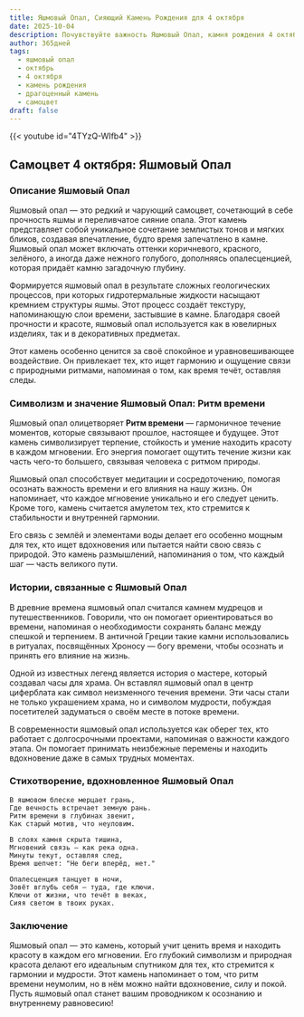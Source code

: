 ```yaml
---
title: Яшмовый Опал, Сияющий Камень Рождения для 4 октября
date: 2025-10-04
description: Почувствуйте важность Яшмовый Опал, камня рождения 4 октября, который символизирует Ритм времени. Пусть его красота и значение осветят ваш день.
author: 365дней
tags:
  - яшмовый опал
  - октябрь
  - 4 октября
  - камень рождения
  - драгоценный камень
  - самоцвет
draft: false
---
```


{{< youtube id="4TYzQ-WIfb4" >}}

## Самоцвет 4 октября: Яшмовый Опал

### Описание Яшмовый Опал

Яшмовый опал — это редкий и чарующий самоцвет, сочетающий в себе прочность яшмы и переливчатое сияние опала. Этот камень представляет собой уникальное сочетание землистых тонов и мягких бликов, создавая впечатление, будто время запечатлено в камне. Яшмовый опал может включать оттенки коричневого, красного, зелёного, а иногда даже нежного голубого, дополняясь опалесценцией, которая придаёт камню загадочную глубину.

Формируется яшмовый опал в результате сложных геологических процессов, при которых гидротермальные жидкости насыщают кремнием структуры яшмы. Этот процесс создаёт текстуру, напоминающую слои времени, застывшие в камне. Благодаря своей прочности и красоте, яшмовый опал используется как в ювелирных изделиях, так и в декоративных предметах.

Этот камень особенно ценится за своё спокойное и уравновешивающее воздействие. Он привлекает тех, кто ищет гармонию и ощущение связи с природными ритмами, напоминая о том, как время течёт, оставляя следы.

### Символизм и значение Яшмовый Опал: Ритм времени

Яшмовый опал олицетворяет **Ритм времени** — гармоничное течение моментов, которые связывают прошлое, настоящее и будущее. Этот камень символизирует терпение, стойкость и умение находить красоту в каждом мгновении. Его энергия помогает ощутить течение жизни как часть чего-то большего, связывая человека с ритмом природы.

Яшмовый опал способствует медитации и сосредоточению, помогая осознать важность времени и его влияния на нашу жизнь. Он напоминает, что каждое мгновение уникально и его следует ценить. Кроме того, камень считается амулетом тех, кто стремится к стабильности и внутренней гармонии.

Его связь с землёй и элементами воды делает его особенно мощным для тех, кто ищет вдохновения или пытается найти свою связь с природой. Это камень размышлений, напоминания о том, что каждый шаг — часть великого пути.

### Истории, связанные с Яшмовый Опал

В древние времена яшмовый опал считался камнем мудрецов и путешественников. Говорили, что он помогает ориентироваться во времени, напоминая о необходимости сохранять баланс между спешкой и терпением. В античной Греции такие камни использовались в ритуалах, посвящённых Хроносу — богу времени, чтобы осознать и принять его влияние на жизнь.

Одной из известных легенд является история о мастере, который создавал часы для храма. Он вставлял яшмовый опал в центр циферблата как символ неизменного течения времени. Эти часы стали не только украшением храма, но и символом мудрости, побуждая посетителей задуматься о своём месте в потоке времени.

В современности яшмовый опал используется как оберег тех, кто работает с долгосрочными проектами, напоминая о важности каждого этапа. Он помогает принимать неизбежные перемены и находить вдохновение даже в самых трудных моментах.

### Стихотворение, вдохновленное Яшмовый Опал

```
В яшмовом блеске мерцает грань,  
Где вечность встречает земную рань.  
Ритм времени в глубинах звенит,  
Как старый мотив, что неуловим.

В слоях камня скрыта тишина,  
Мгновений связь — как река одна.  
Минуты текут, оставляя след,  
Время шепчет: "Не беги вперёд, нет."

Опалесценция танцует в ночи,  
Зовёт вглубь себя — туда, где ключи.  
Ключи от жизни, что течёт в веках,  
Сияя светом в твоих руках.
```

### Заключение

Яшмовый опал — это камень, который учит ценить время и находить красоту в каждом его мгновении. Его глубокий символизм и природная красота делают его идеальным спутником для тех, кто стремится к гармонии и мудрости. Этот камень напоминает о том, что ритм времени неумолим, но в нём можно найти вдохновение, силу и покой. Пусть яшмовый опал станет вашим проводником к осознанию и внутреннему равновесию!